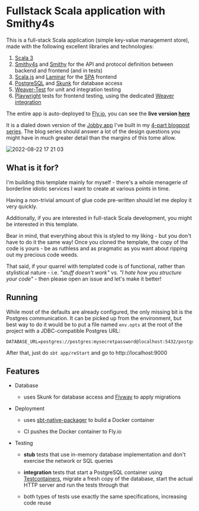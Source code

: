 # Fullstack Scala application with Smithy4s

This is a full-stack Scala application (simple key-value management store), made with the following excellent libraries and technologies:

1. [Scala 3](https://docs.scala-lang.org/scala3/new-in-scala3.html)
2. [Smithy4s](https://disneystreaming.github.io/smithy4s/) and [Smithy](https://awslabs.github.io/smithy/2.0/index.html#) for the API and protocol 
   definition between backend and frontend (and in tests)
3. [Scala.js](https://www.scala-js.org) and [Laminar](https://laminar.dev) for the [SPA](https://en.wikipedia.org/wiki/Single-page_application) frontend
4. [PostgreSQL](https://www.postgresql.org) and [Skunk](https://github.com/typelevel/skunk) for database access 
5. [Weaver-Test](https://disneystreaming.github.io/weaver-test/) for unit and integration testing
6. [Playwright](https://playwright.dev/) tests for frontend testing, using the dedicated [Weaver integration](https://github.com/indoorvivants/weaver-playwright)

The entire app is auto-deployed to [Fly.io](https://fly.io), you can see the **live version [here](https://smithy4s-fullstack-template.fly.dev)**

It is a dialed down version of the [Jobby app](https://jobby-smithy4s.herokuapp.com) I've built in my [4-part blogpost series](https://blog.indoorvivants.com/2022-06-10-smithy4s-fullstack-part-1).
The blog series should answer a lot of the design questions you might have in much 
greater detail than the margins of this tome allow.

![2022-08-22 17 21 03](https://user-images.githubusercontent.com/1052965/185972992-fb49f348-a33d-4e1a-aafa-7f9a01d3a9c1.gif)


## What is it for?

I'm building this template mainly for myself - there's a whole menagerie of borderline
idiotic services I want to create at various points in time.

Having a non-trivial amount of glue code pre-written should let me deploy it very quickly.

Additionally, if you are interested in full-stack Scala development, you might be interested 
in this template.

Bear in mind, that everything about this is styled to my liking - but you don't have to 
do it the same way! Once you cloned the template, the copy of the code is yours - be 
as ruthless and as pragmatic as you want about ripping out my precious code weeds.

That said, if your quarrel with templated code is of functional, rather than stylistical nature - 
i.e. _"stuff doesn't work"_ vs. _"I hate how you structure your code"_ - then please open an issue and let's make it better!

## Running 

While most of the defaults are already configured, the only missing bit is the Postgres communication.
It can be picked up from the environment, but best way to do it would be to put a file named `env.opts`
at the root of the project with a JDBC-compatible Postgres URL:

```
DATABASE_URL=postgres://postgres:mysecretpassword@localhost:5432/postgres
```

After that, just do `sbt app/reStart` and go to http://localhost:9000

## Features

- Database 
  - uses Skunk for database access and [Flyway](https://flywaydb.org) to apply migrations

- Deployment
  - uses [sbt-native-packager](https://sbt-native-packager.readthedocs.io/en/latest/) 
    to build a Docker container 

  - CI pushes the Docker container to Fly.io

- Testing

   - **stub** tests that use in-memory database implementation and don't exercise 
     the network or SQL queries

   - **integration** tests that start a PostgreSQL container using [Testcontainers](https://www.testcontainers.org),
     migrate a fresh copy of the database, start the actual HTTP server and run the tests 
     through that
  
   - both types of tests use exactly the same specifications, increasing code reuse

